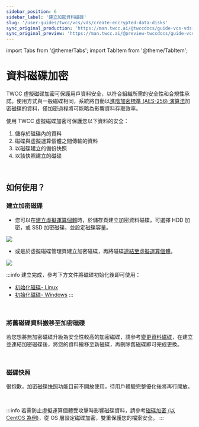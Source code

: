 ```yaml
---
sidebar_position: 6
sidebar_label: '建立加密資料磁碟'
slug: '/user-guides/twcc/vcs/vds/create-encrypted-data-disks'
sync_original_production: 'https://man.twcc.ai/@twccdocs/guide-vcs-vds-encryption-zh' 
sync_original_preview: 'https://man.twcc.ai/@preview-twccdocs/guide-vcs-vds-encryption-zh' 
---
```


import Tabs from '@theme/Tabs';
import TabItem from '@theme/TabItem';

# 資料磁碟加密

TWCC 虛擬磁碟加密可保護用戶資料安全，以符合組織所需的安全性和合規性承諾。使用方式與一般磁碟相同，系統將自動以[進階加密標準 (AES-256) 演算法](https://zh.wikipedia.org/wiki/%E9%AB%98%E7%BA%A7%E5%8A%A0%E5%AF%86%E6%A0%87%E5%87%86)加密磁碟的資料，僅加密過程將可能略為影響資料存取效率。

使用 TWCC 虛擬磁碟加密可保護您以下資料的安全：

1. 儲存於磁碟內的資料
2. 磁碟與虛擬運算個體之間傳輸的資料
3. 以磁碟建立的備份快照
4. 以該快照建立的磁碟

<br/>

## 如何使用？

### 建立加密磁碟

- 您可以在[建立虛擬運算個體](../create/create-instances.md)時，於儲存頁建立加密資料磁碟，可選擇 HDD 加密，或 SSD 加密磁碟，並設定磁碟容量。

![](https://cos.twcc.ai/SYS-MANUAL/uploads/upload_cf9fc17017c6637a459907a36a787297.png)
  
- 或是於虛擬磁碟管理頁建立加密磁碟，再將磁碟[連結至虛擬運算個體](./view-attach-delete-disks.md#連結至虛擬運算個體)。

![](https://cos.twcc.ai/SYS-MANUAL/uploads/upload_71e884dbfb16fc5c694c477d0847b305.png)


:::info
建立完成，參考下方文件將磁碟初始化後即可使用：
- [<ins>初始化磁碟- Linux</ins>](../../tutorials/data-disk-init-linux.md)
- [<ins>初始化磁碟- Windows</ins>](../../tutorials/data-disk-init-windows.md)
:::

<br/>

### 將舊磁碟資料搬移至加密磁碟

若您想將無加密磁碟升級為安全性較高的加密磁碟，請參考[變更資料磁碟](../../tutorials/replace-data-disk.md)，在建立並連結加密磁碟後，將您的資料搬移至新磁碟，再刪除舊磁碟即可完成更換。

<br/>

### 磁碟快照

很抱歉，加密磁碟[快照](./disk-snapshots.md)功能目前不開放使用，待用戶體驗完整優化後將再行開放。

<br/>


:::info
若需防止虛擬運算個體受攻擊時影響磁碟資料，請參考[<ins>磁碟加密 (以 CentOS 為例)</ins>](https://drive.google.com/file/d/1A6gdyL0lUMauygwM9cLtgU8GwbRpK36s/view)，從 OS 層設定磁碟加密，雙重保護您的檔案安全。
:::